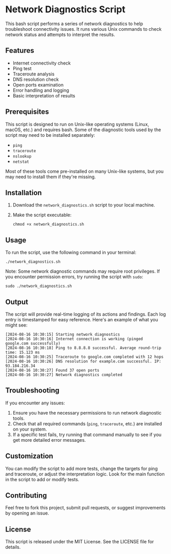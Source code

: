 # Network Diagnostics Script

This bash script performs a series of network diagnostics to help troubleshoot connectivity issues. It runs various Unix commands to check network status and attempts to interpret the results.

## Features

- Internet connectivity check
- Ping test
- Traceroute analysis
- DNS resolution check
- Open ports examination
- Error handling and logging
- Basic interpretation of results

## Prerequisites

This script is designed to run on Unix-like operating systems (Linux, macOS, etc.) and requires bash. Some of the diagnostic tools used by the script may need to be installed separately:

- `ping`
- `traceroute`
- `nslookup`
- `netstat`

Most of these tools come pre-installed on many Unix-like systems, but you may need to install them if they're missing.

## Installation

1. Download the `network_diagnostics.sh` script to your local machine.
2. Make the script executable:

   ```
   chmod +x network_diagnostics.sh
   ```

## Usage

To run the script, use the following command in your terminal:

```
./network_diagnostics.sh
```

Note: Some network diagnostic commands may require root privileges. If you encounter permission errors, try running the script with `sudo`:

```
sudo ./network_diagnostics.sh
```

## Output

The script will provide real-time logging of its actions and findings. Each log entry is timestamped for easy reference. Here's an example of what you might see:

```
[2024-08-16 10:30:15] Starting network diagnostics
[2024-08-16 10:30:16] Internet connection is working (pinged google.com successfully)
[2024-08-16 10:30:18] Ping to 8.8.8.8 successful. Average round-trip time: 15.123 ms
[2024-08-16 10:30:25] Traceroute to google.com completed with 12 hops
[2024-08-16 10:30:26] DNS resolution for example.com successful. IP: 93.184.216.34
[2024-08-16 10:30:27] Found 37 open ports
[2024-08-16 10:30:27] Network diagnostics completed
```

## Troubleshooting

If you encounter any issues:

1. Ensure you have the necessary permissions to run network diagnostic tools.
2. Check that all required commands (`ping`, `traceroute`, etc.) are installed on your system.
3. If a specific test fails, try running that command manually to see if you get more detailed error messages.

## Customization

You can modify the script to add more tests, change the targets for ping and traceroute, or adjust the interpretation logic. Look for the main function in the script to add or modify tests.

## Contributing

Feel free to fork this project, submit pull requests, or suggest improvements by opening an issue.

## License

This script is released under the MIT License. See the LICENSE file for details.
